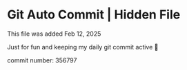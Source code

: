 # Git Auto Commit | Hidden File

This file was added Feb 12, 2025

Just for fun and keeping my daily git commit active 🤪

commit number: 356797
